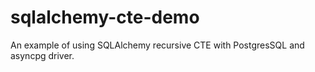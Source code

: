 # sqlalchemy-cte-demo

An example of using SQLAlchemy recursive CTE with PostgresSQL and asyncpg driver.

